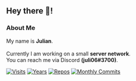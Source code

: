 ## Hey there 👋!




### About Me

My name is **Julian**.
<br><br>
Currently I am working on a small **server network**.
<br>
You can reach me via Discord **(juli06#3700)**. 
<br>

[![Visits](https://badges.pufler.dev/visits/juli0604/juli0604?style=flat-square&color=black&logo=github)](https://github.com/juli0604)
[![Years](https://badges.pufler.dev/years/juli0604?style=flat-square&color=black&logo=github)](https://github.com/juli0604)
[![Repos](https://badges.pufler.dev/repos/juli0604?style=flat-square&color=black&logo=github)](https://github.com/juli0604?tab=repositories)
[![Monthly Commits](https://badges.pufler.dev/commits/monthly/juli0604?style=flat-square&color=black&logo=github)](https://github.com/juli0604)

<!--
**juli0604/juli0604** is a ✨ _special_ ✨ repository because its `README.md` (this file) appears on your GitHub profile.

Here are some ideas to get you started:

- 🔭 I’m currently working on ...
- 🌱 I’m currently learning ...
- 👯 I’m looking to collaborate on ...
- 🤔 I’m looking for help with ...
- 💬 Ask me about ...
- 📫 How to reach me: ...
- 😄 Pronouns: ...
- ⚡ Fun fact: ...
-->
